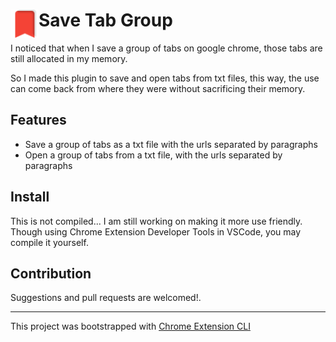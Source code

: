 # <img src="public/icons/icon_48.png" width="45" align="left"> Save Tab Group

  I noticed that when I save a group of tabs on google chrome, those tabs are still allocated in my memory.
  
  So I made this plugin to save and open tabs from txt files, this way, the use can come back from where they were
without sacrificing their memory.

## Features

- Save a group of tabs as a txt file with the urls separated by paragraphs
- Open a group of tabs from a txt file, with the urls separated by paragraphs

## Install

This is not compiled... I am still working on making it more use friendly.
Though using Chrome Extension Developer Tools in VSCode, you may compile it yourself.

## Contribution

Suggestions and pull requests are welcomed!.

---

This project was bootstrapped with [Chrome Extension CLI](https://github.com/dutiyesh/chrome-extension-cli)

